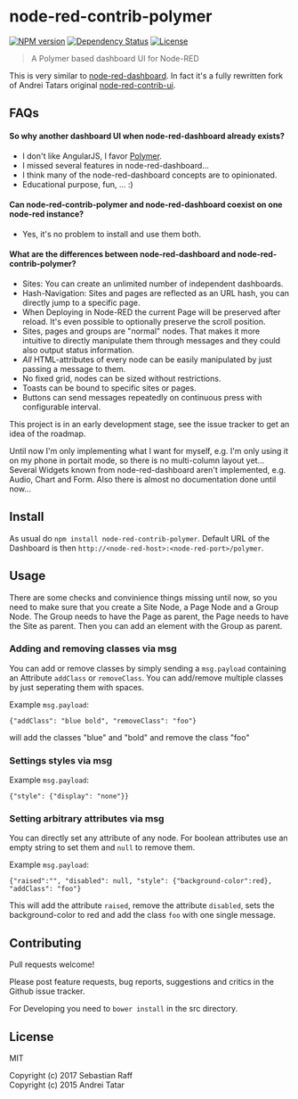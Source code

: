 # node-red-contrib-polymer

[![NPM version](https://badge.fury.io/js/node-red-contrib-polymer.svg)](http://badge.fury.io/js/node-red-contrib-polymer)
[![Dependency Status](https://img.shields.io/gemnasium/hobbyquaker/node-red-contrib-polymer.svg?maxAge=2592000)](https://gemnasium.com/github.com/hobbyquaker/node-red-contrib-polymer)
[![License][mit-badge]][mit-url]

> A Polymer based dashboard UI for Node-RED

This is very similar to [node-red-dashboard](https://github.com/node-red/node-red-dashboard). 
In fact it's a fully rewritten fork of Andrei Tatars original 
[node-red-contrib-ui](https://github.com/andrei-tatar/node-red-contrib-ui).


## FAQs

#### So why another dashboard UI when node-red-dashboard already exists?

* I don't like AngularJS, I favor [Polymer](https://www.polymer-project.org).
* I missed several features in node-red-dashboard...
* I think many of the node-red-dashboard concepts are to opinionated.
* Educational purpose, fun, ... :)


#### Can node-red-contrib-polymer and node-red-dashboard coexist on one node-red instance?

* Yes, it's no problem to install and use them both.


#### What are the differences between node-red-dashboard and node-red-contrib-polymer?

* Sites: You can create an unlimited number of independent dashboards.
* Hash-Navigation: Sites and pages are reflected as an URL hash, you can directly jump to a specific page.
* When Deploying in Node-RED the current Page will be preserved after reload. It's even possible to optionally preserve 
the scroll position.
* Sites, pages and groups are "normal" nodes. That makes it more intuitive to directly manipulate them through messages
and they could also output status information.
* *All* HTML-attributes of every node can be easily manipulated by just passing a message to them.
* No fixed grid, nodes can be sized without restrictions.
* Toasts can be bound to specific sites or pages.
* Buttons can send messages repeatedly on continuous press with configurable interval.


This project is in an early development stage, see the issue tracker to get an idea of the roadmap.

Until now I'm only implementing what I want for myself, e.g. I'm only using it on my phone in portait mode,
so there is no multi-column layout yet... Several Widgets known from node-red-dashboard aren't implemented,
e.g. Audio, Chart and Form. Also there is almost no documentation done until now...


## Install

As usual do `npm install node-red-contrib-polymer`. Default URL of the Dashboard is then 
`http://<node-red-host>:<node-red-port>/polymer`.


## Usage

There are some checks and convinience things missing until now, so you need to make sure that you create a Site Node, 
a Page Node and a Group Node. The Group needs to have the Page as parent, the Page needs to have the Site as parent. 
Then you can add an element with the Group as parent.

### Adding and removing classes via msg

You can add or remove classes by simply sending a `msg.payload` containing an Attribute `addClass` or `removeClass`. You
can add/remove multiple classes by just seperating them with spaces.

Example `msg.payload`:
```
{"addClass": "blue bold", "removeClass": "foo"}
```
will add the classes "blue" and "bold" and remove the class "foo"

### Settings styles via msg

Example `msg.payload`:
```
{"style": {"display": "none"}}
```

### Setting arbitrary attributes via msg

You can directly set any attribute of any node. For boolean attributes use an empty string to set them and `null` to 
remove them. 

Example `msg.payload`:
```
{"raised":"", "disabled": null, "style": {"background-color":red}, "addClass": "foo"}

```
This will add the attribute `raised`, remove the attribute `disabled`, sets the background-color to red and add the
class `foo` with one single message.


## Contributing

Pull requests welcome!

Please post feature requests, bug reports, suggestions and critics in the Github issue tracker.

For Developing you need to `bower install` in the src directory.


## License

MIT 

Copyright (c) 2017 Sebastian Raff    
Copyright (c) 2015 Andrei Tatar

[mit-badge]: https://img.shields.io/badge/License-MIT-blue.svg?style=flat
[mit-url]: LICENSE
